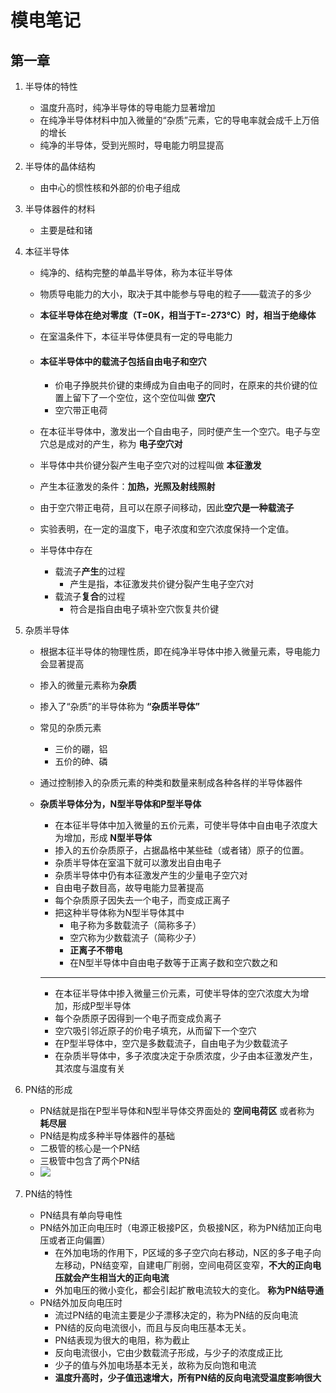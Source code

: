 # 模电笔记

## 第一章

1. 半导体的特性

   - 温度升高时，纯净半导体的导电能力显著增加
   - 在纯净半导体材料中加入微量的“杂质”元素，它的导电率就会成千上万倍的增长
   - 纯净的半导体，受到光照时，导电能力明显提高

2. 半导体的晶体结构

   - 由中心的惯性核和外部的价电子组成

3. 半导体器件的材料

   - 主要是硅和锗

4. 本征半导体

   - 纯净的、结构完整的单晶半导体，称为本征半导体

   - 物质导电能力的大小，取决于其中能参与导电的粒子——载流子的多少

   - **本征半导体在绝对零度（T=0K，相当于T=-273℃）时，相当于绝缘体**

   - 在室温条件下，本征半导体便具有一定的导电能力

   - #### 本征半导体中的载流子包括自由电子和空穴 

     - 价电子挣脱共价键的束缚成为自由电子的同时，在原来的共价键的位置上留下了一个空位，这个空位叫做 **空穴**
     - 空穴带正电荷

   - 在本征半导体中，激发出一个自由电子，同时便产生一个空穴。电子与空穴总是成对的产生，称为 **电子空穴对**

   - 半导体中共价键分裂产生电子空穴对的过程叫做 **本征激发**

   - 产生本征激发的条件：**加热，光照及射线照射**

   - 由于空穴带正电荷，且可以在原子间移动，因此**空穴是一种载流子** 

   - 实验表明，在一定的温度下，电子浓度和空穴浓度保持一个定值。

   - 半导体中存在

     - 载流子**产生**的过程
       - 产生是指，本征激发共价键分裂产生电子空穴对
     - 载流子**复合**的过程
       - 符合是指自由电子填补空穴恢复共价键

5. 杂质半导体

   - 根据本征半导体的物理性质，即在纯净半导体中掺入微量元素，导电能力会显著提高

   - 掺入的微量元素称为**杂质**

   - 掺入了“杂质”的半导体称为 **“杂质半导体”**

   - 常见的杂质元素

     - 三价的硼，铝
     - 五价的砷、磷

   - 通过控制掺入的杂质元素的种类和数量来制成各种各样的半导体器件

   - **杂质半导体分为，N型半导体和P型半导体**

     - 在本征半导体中加入微量的五价元素，可使半导体中自由电子浓度大为增加，形成 **N型半导体**
     - 掺入的五价杂质原子，占据晶格中某些硅（或者锗）原子的位置。
     - 杂质半导体在室温下就可以激发出自由电子
     - 杂质半导体中仍有本征激发产生的少量电子空穴对
     - 自由电子数目高，故导电能力显著提高
     - 每个杂质原子因失去一个电子，而变成正离子
     - 把这种半导体称为N型半导体其中
       - 电子称为多数载流子（简称多子）
       - 空穴称为少数载流子（简称少子）
       - **正离子不带电**
       - 在N型半导体中自由电子数等于正离子数和空穴数之和

     ---

     - 在本征半导体中掺入微量三价元素，可使半导体的空穴浓度大为增加，形成P型半导体
     - 每个杂质原子因得到一个电子而变成负离子
     - 空穴吸引邻近原子的价电子填充，从而留下一个空穴
     - 在P型半导体中，空穴是多数载流子，自由电子为少数载流子
     - 在杂质半导体中，多子浓度决定于杂质浓度，少子由本征激发产生，其浓度与温度有关

6. PN结的形成

   - PN结就是指在P型半导体和N型半导体交界面处的 **空间电荷区** 或者称为 **耗尽层**
   - PN结是构成多种半导体器件的基础
   - 二极管的核心是一个PN结 
   - 三极管中包含了两个PN结
   - ![](../../resource/PN结.png) 

7. PN结的特性
   - PN结具有单向导电性
   - PN结外加正向电压时（电源正极接P区，负极接N区，称为PN结加正向电压或者正向偏置）
     - 在外加电场的作用下，P区域的多子空穴向右移动，N区的多子电子向左移动，PN结变窄，自建电厂削弱，空间电荷区变窄，**不大的正向电压就会产生相当大的正向电流**
     - 外加电压的微小变化，都会引起扩散电流较大的变化。 **称为PN结导通**
   - PN结外加反向电压时
     - 流过PN结的电流主要是少子漂移决定的，称为PN结的反向电流
     - PN结的反向电流很小，而且与反向电压基本无关。
     - PN结表现为很大的电阻，称为截止
     - 反向电流很小，它由少数载流子形成，与少子的浓度成正比
     - 少子的值与外加电场基本无关，故称为反向饱和电流
     - **温度升高时，少子值迅速增大，所有PN结的反向电流受温度影响很大**